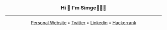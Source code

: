 <h3 align="center">Hi 👀 I'm Simge👩🏻‍💻</h3>

---

<p align="center">
  <a href="https://simgeatlhn.github.io/">Personal Website</a> •
  <a href="https://twitter.com/simgeatlhn">Twitter</a> •
  <a href="https://www.linkedin.com/in/simge-atlıhan-b774821bb/">Linkedin</a> •
  <a href="https://www.hackerrank.com/simgeeatlihan">Hackerrank</a>
</p>

<!--
**simgeatlhn/simgeatlhn** is a ✨ _special_ ✨ repository because its `README.md` (this file) appears on your GitHub profile.

Here are some ideas to get you started:

- 🔭 I’m currently working on ...
- 🌱 I’m currently learning ...
- 👯 I’m looking to collaborate on ...
- 🤔 I’m looking for help with ...
- 💬 Ask me about ...
- 📫 How to reach me: ...
- 😄 Pronouns: ...
- ⚡ Fun fact: ...
-->
